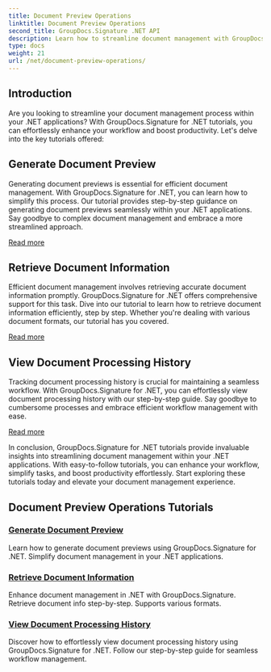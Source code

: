 ```yaml
---
title: Document Preview Operations
linktitle: Document Preview Operations
second_title: GroupDocs.Signature .NET API
description: Learn how to streamline document management with GroupDocs.Signature for .NET tutorials. Simplify tasks, enhance workflow, and boost productivity effortlessly.
type: docs
weight: 21
url: /net/document-preview-operations/
---
```

## Introduction

Are you looking to streamline your document management process within your .NET applications? With GroupDocs.Signature for .NET tutorials, you can effortlessly enhance your workflow and boost productivity. Let's delve into the key tutorials offered:

## Generate Document Preview

Generating document previews is essential for efficient document management. With GroupDocs.Signature for .NET, you can learn how to simplify this process. Our tutorial provides step-by-step guidance on generating document previews seamlessly within your .NET applications. Say goodbye to complex document management and embrace a more streamlined approach.

[Read more](./generate-document-preview/)

## Retrieve Document Information

Efficient document management involves retrieving accurate document information promptly. GroupDocs.Signature for .NET offers comprehensive support for this task. Dive into our tutorial to learn how to retrieve document information efficiently, step by step. Whether you're dealing with various document formats, our tutorial has you covered.

[Read more](./retrieve-document-information/)

## View Document Processing History

Tracking document processing history is crucial for maintaining a seamless workflow. With GroupDocs.Signature for .NET, you can effortlessly view document processing history with our step-by-step guide. Say goodbye to cumbersome processes and embrace efficient workflow management with ease.

[Read more](./view-document-processing-history/)

In conclusion, GroupDocs.Signature for .NET tutorials provide invaluable insights into streamlining document management within your .NET applications. With easy-to-follow tutorials, you can enhance your workflow, simplify tasks, and boost productivity effortlessly. Start exploring these tutorials today and elevate your document management experience.
## Document Preview Operations Tutorials
### [Generate Document Preview](./generate-document-preview/)
Learn how to generate document previews using GroupDocs.Signature for .NET. Simplify document management in your .NET applications.
### [Retrieve Document Information](./retrieve-document-information/)
Enhance document management in .NET with GroupDocs.Signature. Retrieve document info step-by-step. Supports various formats.
### [View Document Processing History](./view-document-processing-history/)
Discover how to effortlessly view document processing history using GroupDocs.Signature for .NET. Follow our step-by-step guide for seamless workflow management.